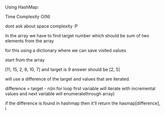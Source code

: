 Using HashMap:

Time Complexity O(N)

dont ask about space complexity :P

In the array we have to find target number which should be sum of two elements from the array

for this using a dictionary where we can save visited values

start from the array

[11, 15, 2, 8, 10, 7] and target is 9
answer should be [2, 5]

will use a difference of the target and values that are iterated.

difference = target - n(in for loop first variable will iterate with incremental values and next variable will enumeratethrough array)

if the difference is found in hashmap then it'll return the hasmap[difference], i

